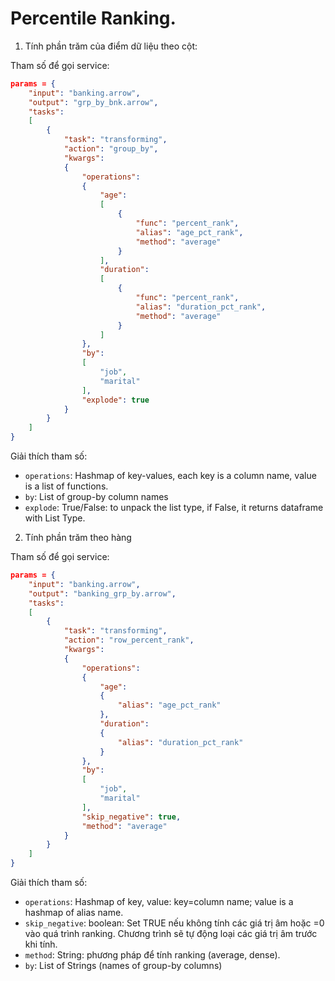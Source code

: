 # Percentile Ranking.


1. Tính phần trăm của điểm dữ liệu theo cột:

Tham số để gọi service:

```json
params = {
    "input": "banking.arrow",
    "output": "grp_by_bnk.arrow",
    "tasks":
    [
        {
            "task": "transforming",
            "action": "group_by",
            "kwargs":
            {
                "operations":
                {
                    "age":
                    [
                        {
                            "func": "percent_rank",
                            "alias": "age_pct_rank",
                            "method": "average"
                        }
                    ],
                    "duration":
                    [
                        {
                            "func": "percent_rank",
                            "alias": "duration_pct_rank",
                            "method": "average"
                        }
                    ]
                },
                "by":
                [
                    "job",
                    "marital"
                ],
                "explode": true
            }
        }
    ]
}
```

Giải thích tham số:
- `operations`: Hashmap of key-values, each key is a column name, value is a list of functions.
- `by`: List of group-by column names
- `explode`: True/False: to unpack the list type, if False, it returns dataframe with List Type.

2. Tính phần trăm theo hàng

Tham số để gọi service:

```json
params = {
    "input": "banking.arrow",
    "output": "banking_grp_by.arrow",
    "tasks":
    [
        {
            "task": "transforming",
            "action": "row_percent_rank",
            "kwargs":
            {
                "operations":
                {
                    "age":
                    {
                        "alias": "age_pct_rank"
                    },
                    "duration":
                    {
                        "alias": "duration_pct_rank"
                    }
                },
                "by":
                [
                    "job",
                    "marital"
                ],
                "skip_negative": true,
                "method": "average"
            }
        }
    ]
}
```

Giải thích tham số:
- `operations`: Hashmap of key, value: key=column name; value is a hashmap of alias name.
- `skip_negative`: boolean: Set TRUE nếu không tính các giá trị âm hoặc =0 vào quá trình ranking. Chương trình sẽ tự động loại các giá trị âm trước khi tính.
- `method`: String: phương pháp để tính ranking (average, dense).
- `by`: List of Strings (names of group-by columns)
